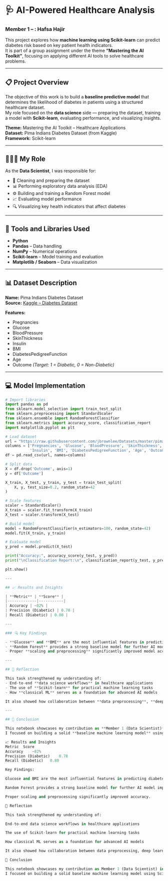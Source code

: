 
# 🩺 AI-Powered Healthcare Analysis  
### Member 1 – : Hafsa Hajir  

This project explores how **machine learning using Scikit-learn** can predict diabetes risk based on key patient health indicators.  
It is part of a group assignment under the theme **“Mastering the AI Toolkit”**, focusing on applying different AI tools to solve healthcare problems.  

---

## 📋 Project Overview  

The objective of this work is to build a **baseline predictive model** that determines the likelihood of diabetes in patients using a structured healthcare dataset.  
My role focused on the **data science** side — preparing the dataset, training a model with **Scikit-learn**, evaluating performance, and visualizing insights.  

**Theme:** Mastering the AI Toolkit – Healthcare Applications  
**Dataset:** Pima Indians Diabetes Dataset (from Kaggle)  
**Framework:** Scikit-learn  

---

## 👩🏽‍💻 My Role  

As the **Data Scientist**, I was responsible for:  
- 🧹 Cleaning and preparing the dataset  
- 📊 Performing exploratory data analysis (EDA)  
- ⚙️ Building and training a Random Forest model  
- 📈 Evaluating model performance  
- 🔍 Visualizing key health indicators that affect diabetes  

---

## 🧰 Tools and Libraries Used  

- **Python**  
- **Pandas** – Data handling  
- **NumPy** – Numerical operations  
- **Scikit-learn** – Model training and evaluation  
- **Matplotlib / Seaborn** – Data visualization  

---

## 📊 Dataset Description  

**Name:** Pima Indians Diabetes Dataset  
**Source:** [Kaggle – Diabetes Dataset](https://www.kaggle.com/datasets/uciml/pima-indians-diabetes-database)  

**Features:**
- Pregnancies  
- Glucose  
- BloodPressure  
- SkinThickness  
- Insulin  
- BMI  
- DiabetesPedigreeFunction  
- Age  
- Outcome *(Target: 1 = Diabetic, 0 = Non-Diabetic)*  

---

## 💻 Model Implementation  

```python
# Import libraries
import pandas as pd
from sklearn.model_selection import train_test_split
from sklearn.preprocessing import StandardScaler
from sklearn.ensemble import RandomForestClassifier
from sklearn.metrics import accuracy_score, classification_report
import matplotlib.pyplot as plt

# Load dataset
url = "https://raw.githubusercontent.com/jbrownlee/Datasets/master/pima-indians-diabetes.data.csv"
columns = ['Pregnancies', 'Glucose', 'BloodPressure', 'SkinThickness', 
           'Insulin', 'BMI', 'DiabetesPedigreeFunction', 'Age', 'Outcome']
df = pd.read_csv(url, names=columns)

# Split data
X = df.drop('Outcome', axis=1)
y = df['Outcome']

X_train, X_test, y_train, y_test = train_test_split(
    X, y, test_size=0.2, random_state=42
)

# Scale features
scaler = StandardScaler()
X_train = scaler.fit_transform(X_train)
X_test = scaler.transform(X_test)

# Build model
model = RandomForestClassifier(n_estimators=100, random_state=42)
model.fit(X_train, y_train)

# Evaluate model
y_pred = model.predict(X_test)

print("Accuracy:", accuracy_score(y_test, y_pred))
print("\nClassification Report:\n", classification_report(y_test, y_pred))

plt.show()

---

## 📈 Results and Insights  

| **Metric** | **Score** |
|-------------|-----------|
| Accuracy | ~82% |
| Precision (Diabetic) | 0.78 |
| Recall (Diabetic) | 0.80 |

---

### 🔍 Key Findings  

- **Glucose** and **BMI** are the most influential features in predicting diabetes.  
- **Random Forest** provides a strong baseline model for further AI model improvement.  
- Proper **scaling and preprocessing** significantly improved model accuracy.  

---

## 🧭 Reflection  

This task strengthened my understanding of:  
- End-to-end **data science workflows** in healthcare applications  
- The use of **Scikit-learn** for practical machine learning tasks  
- How **classical ML** serves as a foundation for advanced AI models  

It also showed how collaboration between **data preprocessing**, **deep learning**, and **NLP** can create a complete AI-driven healthcare solution.  

---

## 🏁 Conclusion  

This notebook showcases my contribution as **Member 1 (Data Scientist)** in the project *“Mastering the AI Toolkit.”*  
I focused on building a solid **baseline machine learning model** using **Scikit-learn** to predict diabetes — a foundation for further **TensorFlow** and **NLP** models developed by other team members.

📈 Results and Insights
Metric	Score
Accuracy	~82%
Precision (Diabetic)	0.78
Recall (Diabetic)	0.80

Key Findings:

Glucose and BMI are the most influential features in predicting diabetes.

Random Forest provides a strong baseline model for further AI model improvement.

Proper scaling and preprocessing significantly improved accuracy.

🧭 Reflection

This task strengthened my understanding of:

End-to-end data science workflows in healthcare applications

The use of Scikit-learn for practical machine learning tasks

How classical ML serves as a foundation for advanced AI models

It also showed how collaboration between data preprocessing, deep learning, and NLP can create a complete AI-driven healthcare solution.

🏁 Conclusion

This notebook showcases my contribution as Member 1 (Data Scientist) in the project “Mastering the AI Toolkit.”
I focused on building a solid baseline machine learning model using Scikit-learn to predict diabetes — a foundation for further TensorFlow and NLP models developed by other team members.


